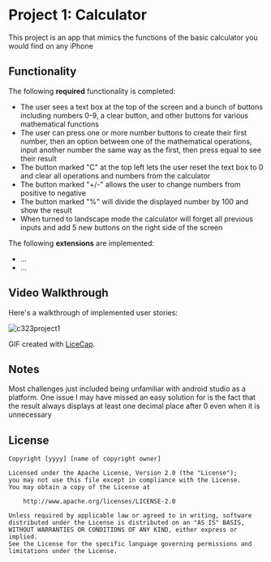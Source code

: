 # Project 1: Calculator

This project is an app that mimics the functions of the basic calculator you would find on any iPhone

## Functionality 

The following **required** functionality is completed:

* The user sees a text box at the top of the screen and a bunch of buttons including numbers 0-9, a clear button, and other buttons for various mathematical functions
* The user can press one or more number buttons to create their first number, then an option between one of the mathematical operations, input another number the same way as the first, then press equal to see their result
* The button marked "C" at the top left lets the user reset the text box to 0 and clear all operations and numbers from the calculator
* The button marked "+/-" allows the user to change numbers from positive to negative
* The button marked "%" will divide the displayed number by 100 and show the result
* When turned to landscape mode the calculator will forget all previous inputs and add 5 new buttons on the right side of the screen

The following **extensions** are implemented:

* ...
* ...

## Video Walkthrough

Here's a walkthrough of implemented user stories:

![c323project1](https://github.com/jsmilak01/Project1Calculator/assets/111994388/f6317029-3bd2-48df-9cac-a82f32b3434b)

GIF created with [LiceCap](http://www.cockos.com/licecap/).

## Notes

Most challenges just included being unfamiliar with android studio as a platform. One issue I may have missed an easy solution for is the fact that the result always displays at least one decimal place after 0 
even when it is unnecessary


## License

    Copyright [yyyy] [name of copyright owner]

    Licensed under the Apache License, Version 2.0 (the "License");
    you may not use this file except in compliance with the License.
    You may obtain a copy of the License at

        http://www.apache.org/licenses/LICENSE-2.0

    Unless required by applicable law or agreed to in writing, software
    distributed under the License is distributed on an "AS IS" BASIS,
    WITHOUT WARRANTIES OR CONDITIONS OF ANY KIND, either express or implied.
    See the License for the specific language governing permissions and
    limitations under the License.
